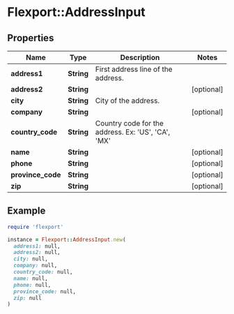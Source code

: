 # Flexport::AddressInput

## Properties

| Name | Type | Description | Notes |
| ---- | ---- | ----------- | ----- |
| **address1** | **String** | First address line of the address. |  |
| **address2** | **String** |  | [optional] |
| **city** | **String** | City of the address. |  |
| **company** | **String** |  | [optional] |
| **country_code** | **String** | Country code for the address. Ex: &#39;US&#39;, &#39;CA&#39;, &#39;MX&#39; |  |
| **name** | **String** |  | [optional] |
| **phone** | **String** |  | [optional] |
| **province_code** | **String** |  | [optional] |
| **zip** | **String** |  | [optional] |

## Example

```ruby
require 'flexport'

instance = Flexport::AddressInput.new(
  address1: null,
  address2: null,
  city: null,
  company: null,
  country_code: null,
  name: null,
  phone: null,
  province_code: null,
  zip: null
)
```

